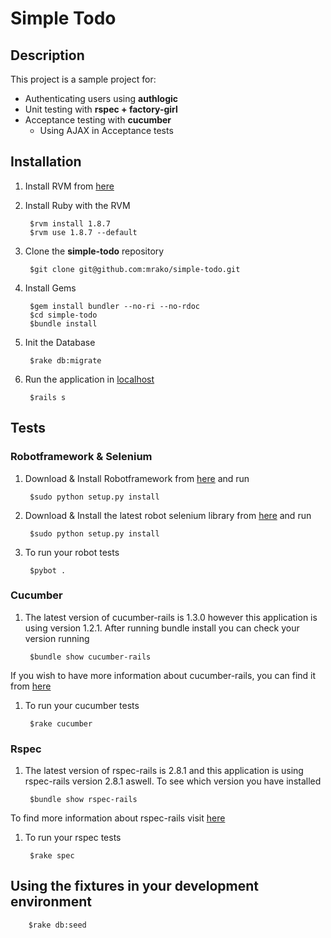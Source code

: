 # Simple Todo

## Description

This project is a sample project for:

* Authenticating users using **authlogic**
* Unit testing with **rspec + factory-girl**
* Acceptance testing with **cucumber**
  * Using AJAX in Acceptance tests

## Installation

1. Install RVM from [here](http://rvm.beginrescueend.com/)

1. Install Ruby with the RVM

        $rvm install 1.8.7
        $rvm use 1.8.7 --default

1. Clone the **simple-todo** repository

        $git clone git@github.com:mrako/simple-todo.git
    
1. Install Gems

        $gem install bundler --no-ri --no-rdoc
        $cd simple-todo
        $bundle install

1. Init the Database

        $rake db:migrate

1. Run the application in [localhost](http://localhost:3000)

        $rails s
 

## Tests

### Robotframework & Selenium

1. Download & Install Robotframework from [here](http://code.google.com/p/robotframework/downloads/list) and run

		$sudo python setup.py install

1. Download & Install the latest robot selenium library from [here](http://code.google.com/p/robotframework-seleniumlibrary/downloads/list) and run

		$sudo python setup.py install
 
1. To run your robot tests

		$pybot .

### Cucumber

1. The latest version of cucumber-rails is 1.3.0 however this application is using version 1.2.1. After running bundle install you can check your version running
		
		$bundle show cucumber-rails

If you wish to have more information about cucumber-rails, you can find it from [here](http://cukes.info/)
	
1. To run your cucumber tests 

		$rake cucumber

### Rspec

1. The latest version of rspec-rails is 2.8.1 and this application is using rspec-rails version 2.8.1 aswell. To see which version you have installed 

		$bundle show rspec-rails

To find more information about rspec-rails visit [here](https://github.com/rspec/rspec-rails)

1. To run your rspec tests

		$rake spec

## Using the fixtures in your development environment

        $rake db:seed
